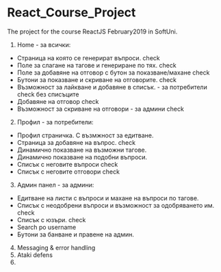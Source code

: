 # React_Course_Project
The project for the course ReactJS February2019 in SoftUni.

1. Home - за всички:
  - Страница на която се генерират въпроси.                                     check
  - Поле за слагане на тагове и генериране по тях.                              check
  - Поле за добавяне на отговор с бутон за показване/махане                     check
  - Бутони за показване и скриване на отговорите.                               check
  - Възможност за лайкване и добавяне в списък. - за потребители                check без списъците
  - Добавяне на отговор                                                         check
  - Възможност за скриване на отговори - за админи                              check
2. Профил - за потребители:
  - Профил страничка. С възмжност за едитване.
  - Страница за добавяне на въпрос.                                             check
  - Динамично показване на възможни тагове.
  - Динамично показване на подобни въпроси.
  - Списък с неговите въпроси                                                   check  
  - Списък с неговите отговори                                                  check

3. Админ панел - за админи:
  - Едитване на листи с въпроси и махане на въпроси по тагове.
  - Списък с неодобрени въпроси и възможност за одобряването им.                check
  - Списък с юзъри.                                                             check
  - Search po username
  - Бутони за банване и правене на админ.

4. Messaging & error handling
5. Ataki defens
6. 
